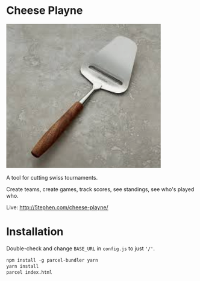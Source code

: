 # Cheese Playne
![cheese plane](./img/cheese-playne.png)

A tool for cutting swiss tournaments.

Create teams, create games, track scores, see standings, see who's played who.

Live: http://5tephen.com/cheese-playne/

# Installation

Double-check and change `BASE_URL` in `config.js` to just `'/'`.

```
npm install -g parcel-bundler yarn
yarn install
parcel index.html
```

